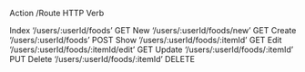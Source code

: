 Action	/Route	                            HTTP Verb

Index	 ‘/users/:userId/foods’	              GET
New	   ‘/users/:userId/foods/new’	          GET
Create ‘/users/:userId/foods’	              POST
Show	 ‘/users/:userId/foods/:itemId’	      GET
Edit	 ‘/users/:userId/foods/:itemId/edit’	GET
Update ‘/users/:userId/foods/:itemId’	      PUT
Delete ‘/users/:userId/foods/:itemId’	      DELETE

